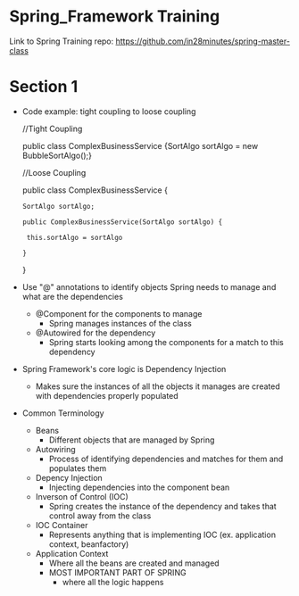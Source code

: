 # Spring_Framework Training
Link to Spring Training repo: https://github.com/in28minutes/spring-master-class

 # Section 1
 - Code example: tight coupling to loose coupling
    
    //Tight Coupling
    
    public class ComplexBusinessService {SortAlgo sortAlgo = new BubbleSortAlgo();}
    
    
    //Loose Coupling
    
    public class ComplexBusinessService {
      
       SortAlgo sortAlgo; 
      
       public ComplexBusinessService(SortAlgo sortAlgo) {
        
        this.sortAlgo = sortAlgo
      
       }
    
    }
  
  - Use "@" annotations to identify objects Spring needs to manage and what are the dependencies
    - @Component for the components to manage
      - Spring manages instances of the class
    - @Autowired for the dependency
      - Spring starts looking among the components for a match to this dependency
  - Spring Framework's core logic is Dependency Injection
    - Makes sure the instances of all the objects it manages are created with dependencies properly populated
  - Common Terminology
    - Beans
      - Different objects that are managed by Spring
    - Autowiring
      - Process of identifying dependencies and matches for them and populates them 
    - Depency Injection
      - Injecting dependencies into the component bean
    - Inverson of Control (IOC)
      - Spring creates the instance of the dependency and takes that control away from the class
    - IOC Container
      - Represents anything that is implementing IOC (ex. application context, beanfactory)
    - Application Context
      - Where all the beans are created and managed
      - MOST IMPORTANT PART OF SPRING
        - where all the logic happens
